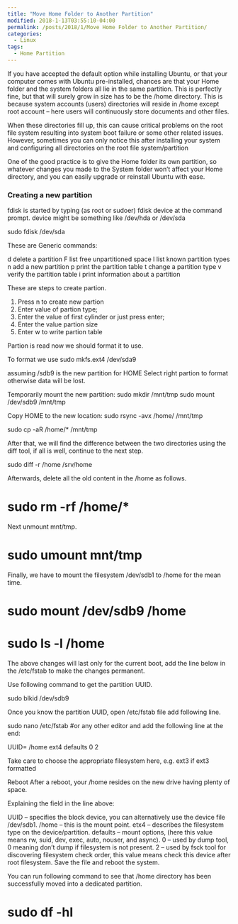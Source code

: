 ```yaml
---
title: "Move Home Folder to Another Partition"
modified: 2018-1-13T03:55:10-04:00
permalink: /posts/2018/1/Move Home Folder to Another Partition/
categories: 
  - Linux
tags:
  - Home Partition
---
```


If you have accepted the default option while installing Ubuntu, or that your computer comes with Ubuntu pre-installed, chances are that your Home folder and the system folders all lie in the same partition. This is perfectly fine, but that will surely grow in size has to be the /home directory. This is because system accounts (users) directories will reside in /home except root account – here users will continuously store documents and other files.

When these directories fill up, this can cause critical problems on the root file system resulting into system boot failure or some other related issues. However, sometimes you can only notice this after installing your system and configuring all directories on the root file system/partition

One of the good practice is to give the Home folder its own partition, so whatever changes you made to the System folder won’t affect your Home directory, and you can easily upgrade or reinstall Ubuntu with ease.

### Creating a new partition

fdisk is started by typing (as root or sudoer) fdisk device at the command prompt. device might be something like /dev/hda or /dev/sda

sudo fdisk /dev/sda 

These are Generic commands:

   d   delete a partition
   F   list free unpartitioned space
   l   list known partition types
   n   add a new partition
   p   print the partition table
   t   change a partition type
   v   verify the partition table
   i   print information about a partition

These are steps to create partion.

1. Press n to create new partion
2. Enter value of partion type;
3. Enter the value of first cylinder or just press enter;
4. Enter the value partion size
5. Enter w to write partion table

Partion is read now we should format it to use.

To format we use
sudo mkfs.ext4 /dev/sda9

assuming /sdb9 is the new partition for HOME
Select right partion to format otherwise data will be lost.

Temporarily mount the new partition:
sudo mkdir /mnt/tmp
sudo mount /dev/sdb9 /mnt/tmp

Copy HOME to the new location:
sudo rsync -avx /home/ /mnt/tmp

sudo cp -aR /home/* /mnt/tmp

After that, we will find the difference between the two directories using the diff tool, if all is well, continue to the next step.

sudo diff -r /home /srv/home

Afterwards, delete all the old content in the /home as follows.

# sudo rm -rf /home/*

Next unmount mnt/tmp.

# sudo umount mnt/tmp

Finally, we have to mount the filesystem /dev/sdb1 to /home for the mean time.

# sudo mount /dev/sdb9 /home
# sudo ls -l /home
The above changes will last only for the current boot, add the line below in the /etc/fstab to make the changes permanent.

Use following command to get the partition UUID.

sudo blkid /dev/sdb9

Once you know the partition UUID, open /etc/fstab file add following line.

sudo nano /etc/fstab   #or any other editor
and add the following line at the end:

UUID=<noted number from above>    /home    ext4    defaults   0  2

Take care to choose the appropriate filesystem here, e.g. ext3 if ext3 formatted

Reboot
After a reboot, your /home resides on the new drive having plenty of space.

Explaining the field in the line above:

UUID – specifies the block device, you can alternatively use the device file /dev/sdb1.
/home – this is the mount point.
etx4 – describes the filesystem type on the device/partition.
defaults – mount options, (here this value means rw, suid, dev, exec, auto, nouser, and async).
0 – used by dump tool, 0 meaning don’t dump if filesystem is not present.
2 – used by fsck tool for discovering filesystem check order, this value means check this device after root filesystem.
Save the file and reboot the system.

You can run following command to see that /home directory has been successfully moved into a dedicated partition.

# sudo df -hl